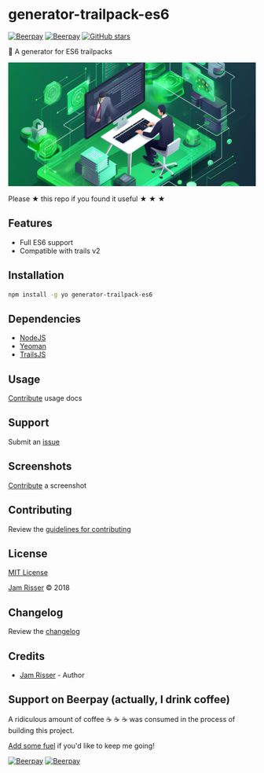# generator-trailpack-es6

[![Beerpay](https://beerpay.io/jamrizzi/generator-trailpack-es6/badge.svg?style=beer-square)](https://beerpay.io/jamrizzi/generator-trailpack-es6)
[![Beerpay](https://beerpay.io/jamrizzi/generator-trailpack-es6/make-wish.svg?style=flat-square)](https://beerpay.io/jamrizzi/generator-trailpack-es6?focus=wish)
[![GitHub stars](https://img.shields.io/github/stars/jamrizzi/generator-trailpack-es6.svg?style=social&label=Stars)](https://github.com/jamrizzi/generator-trailpack-es6)

🎩 A generator for ES6 trailpacks

![](assets/generator-trailpack-es6.png)

Please &#9733; this repo if you found it useful &#9733; &#9733; &#9733;


## Features

* Full ES6 support
* Compatible with trails v2


## Installation

```sh
npm install -g yo generator-trailpack-es6
```


## Dependencies

* [NodeJS](https://nodejs.org)
* [Yeoman](http://yeoman.io)
* [TrailsJS](https://trailsjs.io)


## Usage

[Contribute](https://github.com/jamrizzi/generator-trailpack-es6/blob/master/CONTRIBUTING.md) usage docs


## Support

Submit an [issue](https://github.com/jamrizzi/generator-trailpack-es6/issues/new)


## Screenshots

[Contribute](https://github.com/jamrizzi/generator-trailpack-es6/blob/master/CONTRIBUTING.md) a screenshot


## Contributing

Review the [guidelines for contributing](https://github.com/jamrizzi/generator-trailpack-es6/blob/master/CONTRIBUTING.md)


## License

[MIT License](https://github.com/jamrizzi/generator-trailpack-es6/blob/master/LICENSE)

[Jam Risser](https://jam.jamrizzi.com) &copy; 2018


## Changelog

Review the [changelog](https://github.com/jamrizzi/generator-trailpack-es6/blob/master/CHANGELOG.md)


## Credits

* [Jam Risser](https://jam.jamrizzi.com) - Author


## Support on Beerpay (actually, I drink coffee)

A ridiculous amount of coffee :coffee: :coffee: :coffee: was consumed in the process of building this project.

[Add some fuel](https://beerpay.io/jamrizzi/generator-trailpack-es6) if you'd like to keep me going!

[![Beerpay](https://beerpay.io/jamrizzi/generator-trailpack-es6/badge.svg?style=beer-square)](https://beerpay.io/jamrizzi/generator-trailpack-es6)
[![Beerpay](https://beerpay.io/jamrizzi/generator-trailpack-es6/make-wish.svg?style=flat-square)](https://beerpay.io/jamrizzi/generator-trailpack-es6?focus=wish)
